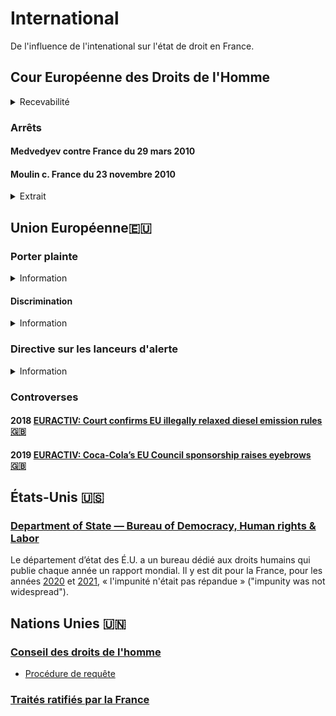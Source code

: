 # International

De l'influence de l'intenational sur l'état de droit en France.

## Cour Européenne des Droits de l'Homme
<details><summary>Recevabilité</summary>

* [Guide pratique](https://echr.coe.int/Documents/Admissibility_guide_FRA.pdf)
</details>

### Arrêts

#### Medvedyev contre France du 29 mars 2010
#### Moulin c. France du 23 novembre 2010

<details><summary>Extrait</summary>

« les membres du ministère public, en France, ne remplissent pas l'exigence d'indépendance à l'égard de l'exécutif, qui, selon une jurisprudence constante, compte, au même titre que l'impartialité, parmi les garanties inhérentes à la notion autonome de « magistrat » au sens de l'article 5 § 3 » 
</details>

## Union Européenne🇪🇺
### Porter plainte
<details><summary>Information</summary>

* [Instructions](https://ec.europa.eu/info/about-european-commission/contact/problems-and-complaints/complaints-about-breaches-eu-law/how-make-complaint-eu-level_fr)
</details>

#### <a id="UEdiscrim"></a>Discrimination
<details><summary>Information</summary>

* [Manuel](https://fra.europa.eu/sites/default/files/fra_uploads/1510-FRA-CASE-LAW-HANDBOOK_FR.pdf). 
* Page 9
    * Tant le droit de l’UE que la CEDH garantissent une protection contre la discrimination en Europe. Bien que ces deux systèmes juridiques soient, dans une large mesure, complémentaires et qu’ils se renforcent mutuellement, ils présentent aussi certaines divergences dont les professionnels du droit doivent être conscients.
    * La CEDH protège tous les individus relevant de la juridiction des 47 États membres qui l’ont ratifiée, alors que les Directives de l’UE relatives àla non-discrimination protègent uniquement les ressortissants des 27 États membres.
    * L’article 14 de la CEDH n’interdit la discrimination que pour autant qu’elle se rattache à l’exercice d’un autre droit garanti par la Convention, tandis que le Protocole n° 12 confère à l’interdiction de la discrimination un caractère autonome. 
    * En vertu du droit de l’UE en matière de non-discrimination, l’interdiction de la discrimination est autonome, mais elle se limite àcertains domaines particuliers, tels que l’emploi.
    * Les institutions de l’UE sont juridiquement tenues d’observer la Charte des droits fondamentaux de l’Union européenne, ycompris ses dispositions sur la non-discrimination. Les États membres de l’UE doivent aussi respecter les dispositions de la Charte lorsqu’ils transposent et appliquent le droit de l’UE.
    * L’UE va adhérer àla CPDH et àla CEDH. L’Union sera placée sous la supervision d’organes de contrôle externes, et les particuliers pourront saisir directement la CouEDH d’une plainte pour violation alléguée de la Convention par l’UE.
</details>

### <a id="UElda"></a> Directive sur les lanceurs d'alerte
<details><summary>Information</summary>

* [Texte](https://eur-lex.europa.eu/legal-content/FR/TXT/HTML/?uri=CELEX:32019L1937&from=EN)
</details>

### Controverses

#### 2018 [EURACTIV: Court confirms EU illegally relaxed diesel emission rules🇬🇧](https://euobserver.com/green-economy/143697)

#### 2019 [EURACTIV: Coca-Cola’s EU Council sponsorship raises eyebrows🇬🇧](https://www.euractiv.com/section/politics/news/coca-colas-sponsorship-of-council-of-the-european-union-raises-questions/)

## États-Unis 🇺🇸
### <a id="StateDRL"></a> [Department of State — Bureau of Democracy, Human rights & Labor](https://twitter.com/stateDRL)

Le département d’état des É.U. a un bureau dédié aux droits humains qui publie chaque année un rapport mondial. Il y est dit pour la France, pour les années [2020](https://www.state.gov/wp-content/uploads/2021/03/FRANCE-2020-HUMAN-RIGHTS-REPORT.pdf) et [2021](https://fr.usembassy.gov/wp-content/uploads/sites/50/313615_FRANCE-2021-HUMAN-RIGHTS-REPORT.pdf), « l'impunité n'était pas répandue » ("impunity was not widespread").

## Nations Unies 🇺🇳
### [Conseil des droits de l'homme](https://www.ohchr.org/fr/hr-bodies/hrc/about-council)
* [Procédure de requête](https://www.ohchr.org/fr/hr-bodies/hrc/complaint-procedure/hrc-complaint-procedure-index)

### [Traités ratifiés par la France](https://tbinternet.ohchr.org/_layouts/15/TreatyBodyExternal/countries.aspx?CountryCode=FRA&Lang=FR)

